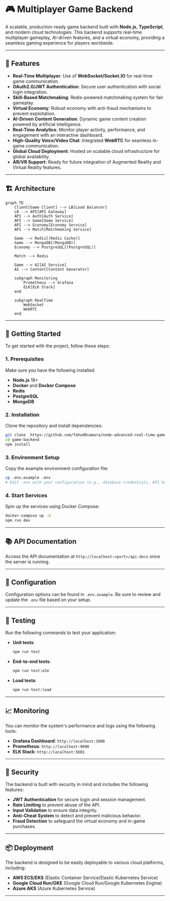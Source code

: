 

# 🎮 Multiplayer Game Backend

A scalable, production-ready game backend built with **Node.js**, **TypeScript**, and modern cloud technologies. This backend supports real-time multiplayer gameplay, AI-driven features, and a virtual economy, providing a seamless gaming experience for players worldwide.

---

## 🌟 Features

- **Real-Time Multiplayer**: Use of **WebSocket/Socket.IO** for real-time game communication.
- **OAuth2.0/JWT Authentication**: Secure user authentication with social login integration.
- **Skill-Based Matchmaking**: Redis-powered matchmaking system for fair gameplay.
- **Virtual Economy**: Robust economy with anti-fraud mechanisms to prevent exploitation.
- **AI-Driven Content Generation**: Dynamic game content creation powered by artificial intelligence.
- **Real-Time Analytics**: Monitor player activity, performance, and engagement with an interactive dashboard.
- **High-Quality Voice/Video Chat**: Integrated **WebRTC** for seamless in-game communication.
- **Global Cloud Deployment**: Hosted on scalable cloud infrastructure for global availability.
- **AR/VR Support**: Ready for future integration of Augmented Reality and Virtual Reality features.

---

## 🏗 Architecture

```mermaid
graph TD
    Client[Game Client] --> LB[Load Balancer]
    LB --> API[API Gateway]
    API --> Auth[Auth Service]
    API --> Game[Game Service]
    API --> Economy[Economy Service]
    API --> Match[Matchmaking Service]
    
    Game --> Redis[(Redis Cache)]
    Game --> MongoDB[(MongoDB)]
    Economy --> PostgreSQL[(PostgreSQL)]
    
    Match --> Redis
    
    Game --> AI[AI Service]
    AI --> Content[Content Generator]
    
    subgraph Monitoring
        Prometheus --> Grafana
        ELK[ELK Stack]
    end
    
    subgraph RealTime
        WebSocket
        WebRTC
    end
```

---

## 🚀 Getting Started

To get started with the project, follow these steps:

### 1. Prerequisites

Make sure you have the following installed:

- **Node.js** 18+
- **Docker** and **Docker Compose**
- **Redis**
- **PostgreSQL**
- **MongoDB**

### 2. Installation

Clone the repository and install dependencies:

```bash
git clone  https://github.com/fahad0samara/node-advanced-real-time-game.git
cd game-backend
npm install
```

### 3. Environment Setup

Copy the example environment configuration file:

```bash
cp .env.example .env
# Edit .env with your configuration (e.g., database credentials, API keys)
```

### 4. Start Services

Spin up the services using Docker Compose:

```bash
docker-compose up -d
npm run dev
```

---

## 📚 API Documentation

Access the API documentation at `http://localhost:<port>/api-docs` once the server is running.

---

## 🔧 Configuration

Configuration options can be found in `.env.example`. Be sure to review and update the `.env` file based on your setup.

---

## 🧪 Testing

Run the following commands to test your application:

- **Unit tests**:
  ```bash
  npm run test
  ```

- **End-to-end tests**:
  ```bash
  npm run test:e2e
  ```

- **Load tests**:
  ```bash
  npm run test:load
  ```

---

## 📈 Monitoring

You can monitor the system's performance and logs using the following tools:

- **Grafana Dashboard**: `http://localhost:3000`
- **Prometheus**: `http://localhost:9090`
- **ELK Stack**: `http://localhost:5601`

---

## 🔐 Security

The backend is built with security in mind and includes the following features:

- **JWT Authentication** for secure login and session management.
- **Rate Limiting** to prevent abuse of the API.
- **Input Validation** to ensure data integrity.
- **Anti-Cheat System** to detect and prevent malicious behavior.
- **Fraud Detection** to safeguard the virtual economy and in-game purchases.

---

## 📦 Deployment

The backend is designed to be easily deployable to various cloud platforms, including:

- **AWS ECS/EKS** (Elastic Container Service/Elastic Kubernetes Service)
- **Google Cloud Run/GKE** (Google Cloud Run/Google Kubernetes Engine)
- **Azure AKS** (Azure Kubernetes Service)

---


